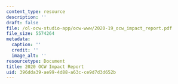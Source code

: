 ```yaml
---
content_type: resource
description: ''
draft: false
file: /ol-ocw-studio-app/ocw-www/2020-19_ocw_impact_report.pdf
file_size: 5574264
metadata:
  caption: ''
  credit: ''
  image_alt: ''
resourcetype: Document
title: 2020 OCW Impact Report
uid: 396dda39-ae99-4d88-a63c-ce9d7d3d652b
---
```

